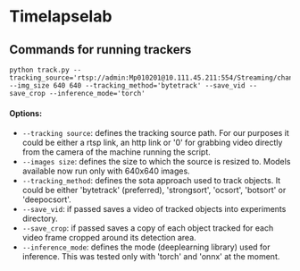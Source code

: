 # Timelapselab


## Commands for running trackers

```
python track.py --tracking_source='rtsp://admin:Mp010201@10.111.45.211:554/Streaming/channels/101' --img_size 640 640 --tracking_method='bytetrack' --save_vid --save_crop --inference_mode='torch'
```

#### Options:
- `--tracking source`: defines the tracking source path. For our purposes it could be either a rtsp link, an http link or '0' for grabbing video directly from the camera of the machine running the script.
- `--images size`: defines the size to which the source is resized to. Models available now run only with 640x640 images.
- `--tracking_method`: defines the sota approach used to track objects. It could be either 'bytetrack' (preferred), 'strongsort', 'ocsort', 'botsort' or 'deepocsort'.
- `--save_vid`: if passed saves a video of tracked objects into experiments directory.
- `--save_crop`: if passed saves a copy of each object tracked for each video frame cropped around its detection area.
- `--inference_mode`: defines the mode (deeplearning library) used for inference. This was tested only with 'torch' and 'onnx' at the moment.